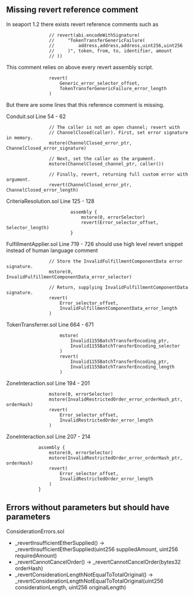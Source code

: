 ## Missing revert reference comment

In seaport 1.2 there exists revert reference comments such as

```solidity
                // revert(abi.encodeWithSignature(
                //     "TokenTransferGenericFailure(
                //         address,address,address,uint256,uint256
                //     )", token, from, to, identifier, amount
                // ))
```

This comment relies on above every revert assembly script.

```solidity
                revert(
                    Generic_error_selector_offset,
                    TokenTransferGenericFailure_error_length
                )
```

But there are some lines that this reference comment is missing.

Conduit.sol Line 54 - 62

```solidity
                // The caller is not an open channel; revert with
                // ChannelClosed(caller). First, set error signature in memory.
                mstore(ChannelClosed_error_ptr, ChannelClosed_error_signature)

                // Next, set the caller as the argument.
                mstore(ChannelClosed_channel_ptr, caller())

                // Finally, revert, returning full custom error with argument.
                revert(ChannelClosed_error_ptr, ChannelClosed_error_length)
```

CriteriaResolution.sol Line 125 - 128

```solidity
                        assembly {
                            mstore(0, errorSelector)
                            revert(Error_selector_offset, Selector_length)
                        }
```

FulfillmentApplier.sol Line 719 - 726 should use high level revert snippet instead of human language comment

```solidity
                // Store the InvalidFulfillmentComponentData error signature.
                mstore(0, InvalidFulfillmentComponentData_error_selector)

                // Return, supplying InvalidFulfillmentComponentData signature.
                revert(
                    Error_selector_offset,
                    InvalidFulfillmentComponentData_error_length
                )
```

TokenTransferrer.sol Line 664 - 671

```solidity
                    mstore(
                        Invalid1155BatchTransferEncoding_ptr,
                        Invalid1155BatchTransferEncoding_selector
                    )
                    revert(
                        Invalid1155BatchTransferEncoding_ptr,
                        Invalid1155BatchTransferEncoding_length
                    )
```

ZoneInteraction.sol Line 194 - 201

```solidity
                mstore(0, errorSelector)
                mstore(InvalidRestrictedOrder_error_orderHash_ptr, orderHash)
                revert(
                    Error_selector_offset,
                    InvalidRestrictedOrder_error_length
                )
```

ZoneInteraction.sol Line 207 - 214

```solidity
            assembly {
                mstore(0, errorSelector)
                mstore(InvalidRestrictedOrder_error_orderHash_ptr, orderHash)
                revert(
                    Error_selector_offset,
                    InvalidRestrictedOrder_error_length
                )
            }
```

## Errors without parameters but should have parameters

ConsiderationErrors.sol

* _revertInsufficientEtherSupplied() -> _revertInsufficientEtherSupplied(uint256 suppliedAmount, uint256 requiredAmount)
* _revertCannotCancelOrder() -> _revertCannotCancelOrder(bytes32 orderHash)
* _revertConsiderationLengthNotEqualToTotalOriginal() -> _revertConsiderationLengthNotEqualToTotalOriginal(uint256 considerationLength, uint256 originalLength)